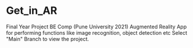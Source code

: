 # Get_in_AR
Final Year Project BE Comp (Pune University 2021)
Augmented Reality App for performing functions like image recognition, object detection etc 
Select "Main" Branch to view the project.
